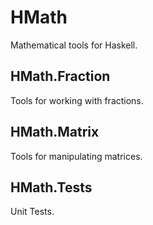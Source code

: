 # HMath

Mathematical tools for Haskell.

## HMath.Fraction

Tools for working with fractions.

## HMath.Matrix

Tools for manipulating matrices.

## HMath.Tests

Unit Tests.
